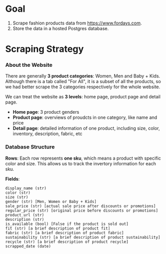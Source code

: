 # Goal
1. Scrape fashion products data from https://www.fordays.com.
2. Store the data in a hosted Postgres database.

# Scraping Strategy
### About the Website
There are generally **3 product categories**: Women, Men and Baby + Kids. Although there is a tab called "For All", it is a subset of all the products, so we had better scrape the 3 categories respectively for the whole website.

We can treat the website as **3 levels**: home page, product page and detail page. 
- **Home page**: 3 product genders
- **Product page**: overviews of proudcts in one category, like name and price
- **Detail page**: detailed information of one product, including size, color, inventory, description, fabric, etc

### Database Structure
**Rows**: Each row represents **one sku**, which means a product with specific color and size. This allows us to track the invertory information for each sku. 

**Fields**:
```
display_name (str)
color (str)
size (str)
gender (str) [Men, Women or Baby + Kids]
sale_price (str) [actual sale price after discounts or promotions]
regular_price (str) [original price before discounts or promotions]
product_url (str)
description (str)
is_available (bool) [False if the product is sold out]
fit (str) [a brief description of product fit]
fabric (str) [a brief description of product fabric]
sustainability (str) [a brief description of product sustainability]
recycle (str) [a brief description of product recycle]
scrapped_date (date)
```
